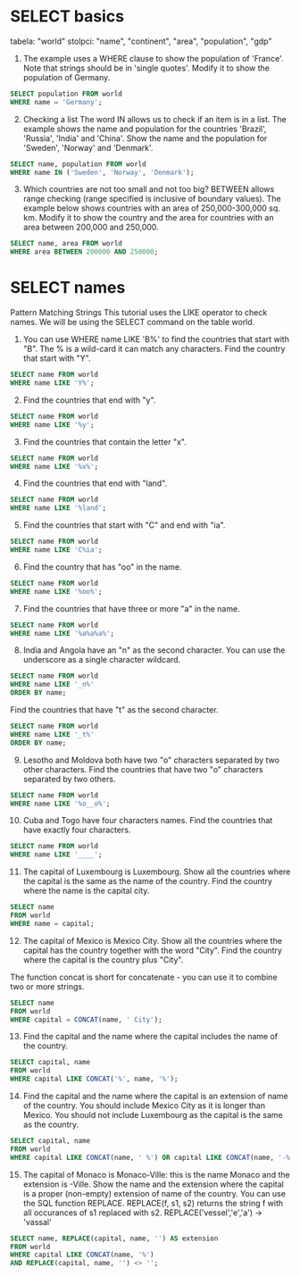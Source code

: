 # SELECT basics

tabela: "world"
stolpci: "name", "continent", "area", "population", "gdp"

1. The example uses a WHERE clause to show the population of 'France'. Note that strings should be in 'single quotes'. 
Modify it to show the population of Germany.
```sql
SELECT population FROM world
WHERE name = 'Germany';
```

2. Checking a list The word IN allows us to check if an item is in a list. The example shows the name and population for the countries 'Brazil', 'Russia', 'India' and 'China'. 
Show the name and the population for 'Sweden', 'Norway' and 'Denmark'.
```sql
SELECT name, population FROM world
WHERE name IN ('Sweden', 'Norway', 'Denmark');
```

3. Which countries are not too small and not too big? BETWEEN allows range checking (range specified is inclusive of boundary values). The example below shows countries with an area of 250,000-300,000 sq. km. 
Modify it to show the country and the area for countries with an area between 200,000 and 250,000.
```sql
SELECT name, area FROM world
WHERE area BETWEEN 200000 AND 250000;
```

# SELECT names

Pattern Matching Strings
This tutorial uses the LIKE operator to check names. We will be using the SELECT command on the table world.

1. You can use WHERE name LIKE 'B%' to find the countries that start with "B". The % is a wild-card it can match any characters.
Find the country that start with "Y".
```sql
SELECT name FROM world
WHERE name LIKE 'Y%';
```

2. Find the countries that end with "y".
```sql
SELECT name FROM world
WHERE name LIKE '%y';
```

3. Find the countries that contain the letter "x".
```sql
SELECT name FROM world
WHERE name LIKE '%x%';
```

4. Find the countries that end with "land".
```sql
SELECT name FROM world
WHERE name LIKE '%land';
```

5. Find the countries that start with "C" and end with "ia".
```sql
SELECT name FROM world
WHERE name LIKE 'C%ia';
```

6. Find the country that has "oo" in the name.
```sql
SELECT name FROM world
WHERE name LIKE '%oo%';
```

7. Find the countries that have three or more "a" in the name.
```sql
SELECT name FROM world
WHERE name LIKE '%a%a%a%';
```

8. India and Angola have an "n" as the second character. You can use the underscore as a single character wildcard.
```sql
SELECT name FROM world
WHERE name LIKE '_n%'
ORDER BY name;
```
Find the countries that have "t" as the second character.
```sql
SELECT name FROM world
WHERE name LIKE '_t%'
ORDER BY name;
```

9. Lesotho and Moldova both have two "o" characters separated by two other characters.
Find the countries that have two "o" characters separated by two others.
```sql
SELECT name FROM world
WHERE name LIKE '%o__o%';
```

10. Cuba and Togo have four characters names.
Find the countries that have exactly four characters.
```sql
SELECT name FROM world
WHERE name LIKE '____';
```

11. The capital of Luxembourg is Luxembourg. Show all the countries where the capital is the same as the name of the country.
Find the country where the name is the capital city.
```sql
SELECT name
FROM world
WHERE name = capital;
```

12. The capital of Mexico is Mexico City. Show all the countries where the capital has the country together with the word "City".
Find the country where the capital is the country plus "City".

The function concat is short for concatenate - you can use it to combine two or more strings.

```sql
SELECT name
FROM world
WHERE capital = CONCAT(name, ' City');
```

13. Find the capital and the name where the capital includes the name of the country.
```sql
SELECT capital, name
FROM world
WHERE capital LIKE CONCAT('%', name, '%');
```

14. Find the capital and the name where the capital is an extension of name of the country.
You should include Mexico City as it is longer than Mexico. You should not include Luxembourg as the capital is the same as the country.
```sql
SELECT capital, name
FROM world
WHERE capital LIKE CONCAT(name, ' %') OR capital LIKE CONCAT(name, '-%');
```

15. The capital of Monaco is Monaco-Ville: this is the name Monaco and the extension is -Ville.
Show the name and the extension where the capital is a proper (non-empty) extension of name of the country.
You can use the SQL function REPLACE.
REPLACE(f, s1, s2) returns the string f with all occurances of s1 replaced with s2.
REPLACE('vessel','e','a') -> 'vassal'

```sql
SELECT name, REPLACE(capital, name, '') AS extension
FROM world
WHERE capital LIKE CONCAT(name, '%')
AND REPLACE(capital, name, '') <> '';
```